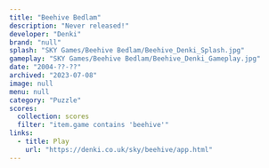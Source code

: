 ```yaml
---
title: "Beehive Bedlam"
description: "Never released!"
developer: "Denki"
brand: "null"
splash: "SKY Games/Beehive Bedlam/Beehive_Denki_Splash.jpg"
gameplay: "SKY Games/Beehive Bedlam/Beehive_Denki_Gameplay.jpg"
date: "2004-??-??"
archived: "2023-07-08"
image: null
menu: null
category: "Puzzle"
scores:
  collection: scores
  filter: "item.game contains 'beehive'"
links:
  - title: Play
    url: "https://denki.co.uk/sky/beehive/app.html"
---
```

